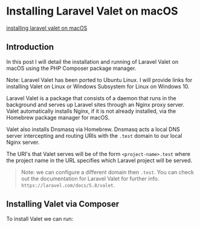 # Installing Laravel Valet on macOS

[installing laravel valet on macOS](https://aregsar.com/blog/2019/installing-laravel-valet-on-macOS)

## Introduction

In this post I will detail the installation and running of Laravel Valet on macOS using the PHP Composer package manager.

Note: Laravel Valet has been ported to Ubuntu Linux. I will provide links for installing Valet on Linux or Windows Subsystem for Linux on Windows 10.

Laravel Valet is a package that consists of a daemon that runs in the background and serves up Laravel sites through an Nginx proxy server. Valet automatically installs Nginx, if it is not already installed, via the Homebrew package manager for macOS.

Valet also installs Dnsmasq via Homebrew. Dnsmasq acts a local DNS server intercepting and routing URIs with the `.test` domain to our local Nginx server.

The URI's that Valet serves will be of the form `<project-name>.test` where the project name in the URL specifies which Laravel project will be served.

> Note: we can configure a different domain then `.test`. You can check out the documentation for Laravel Valet for further info. `https://laravel.com/docs/5.8/valet`.

## Installing Valet via Composer

To install Valet we can run:













